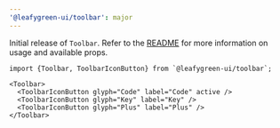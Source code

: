 ```yaml
---
'@leafygreen-ui/toolbar': major
---
```


Initial release of `Toolbar`. Refer to the [README](https://github.com/mongodb/leafygreen-ui/tree/main/packages/toolbar/README.md) for more information on usage and available props.

```tsx
import {Toolbar, ToolbarIconButton} from `@leafygreen-ui/toolbar`;

<Toolbar>
  <ToolbarIconButton glyph="Code" label="Code" active />
  <ToolbarIconButton glyph="Key" label="Key" />
  <ToolbarIconButton glyph="Plus" label="Plus" />
</Toolbar>
```